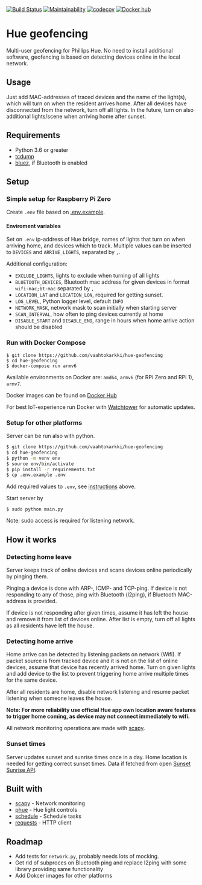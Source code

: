 [![Build Status](https://travis-ci.com/vaahtokarkki/hue-geofencing.svg?token=xtdNg3EhGgxQjprnxrFy&branch=master)](https://travis-ci.com/vaahtokarkki/hue-geofencing) [![Maintainability](https://api.codeclimate.com/v1/badges/3f55e42840cda2ea959b/maintainability)](https://codeclimate.com/github/vaahtokarkki/hue-geofencing/maintainability) [![codecov](https://codecov.io/gh/vaahtokarkki/hue-geofencing/branch/master/graph/badge.svg)](https://codecov.io/gh/vaahtokarkki/hue-geofencing) [![Docker hub](https://img.shields.io/badge/Docker-Hub-blue)](https://hub.docker.com/r/vaahtokarkki/hue-geofencing/tags)


# Hue geofencing

Multi-user geofencing for Phillips Hue. No need to install additional software, geofencing is based on detecting devices online in the local network.

## Usage

Just add MAC-addresses of traced devices and the name of the light(s), which will turn on when the resident arrives home. After all devices have disconnected from the network, turn off all lights. In the future, turn on also additional lights/scene when arriving home after sunset.

## Requirements

* Python 3.6 or greater
* [tcdump](https://www.tcpdump.org/)
* [bluez](http://www.bluez.org/), if Bluetooth is enabled

## Setup

### Simple setup for Raspberry Pi Zero

Create `.env` file based on [.env.example](https://github.com/vaahtokarkki/hue-geofencing/blob/master/.env.example).

#### Enviroment variables

Set on `.env` ip-address of Hue bridge, names of lights that turn on when arriving home, and devices which to track. Multiple values can be inserted to `DEVICES` and `ARRIVE_LIGHTS`, separated by `,`.

Additional configuration:
* `EXCLUDE_LIGHTS`, lights to exclude when turning of all lights
* `BLUETOOTH_DEVICES`, Bluetooth mac address for given devices in format `wifi-mac;bt-mac` separated by `,`
* `LOCATION_LAT` and `LOCATION_LON`, required for getting sunset.
* `LOG_LEVEL`, Python logger level, default `INFO`
* `NETWORK_MASK`, network mask to scan initially when starting server
* `SCAN_INTERVAL`, how often to ping devices currently at home
* `DISABLE_START` and `DISABLE_END`, range in hours when home arrive action should be disabled

### Run with Docker Compose

```
$ git clone https://github.com/vaahtokarkki/hue-geofencing
$ cd hue-geofencing
$ docker-compose run armv6
```

Available environments on Docker are: `amd64`, `armv6` (for RPi Zero and RPi 1), `armv7`.

Docker images can be found on [Docker Hub](https://hub.docker.com/repository/docker/vaahtokarkki/hue-geofencing)

For best IoT-experience run Docker with [Watchtower](https://github.com/containrrr/watchtower) for automatic updates.

### Setup for other platforms
Server can be run also with python.

```bash
$ git clone https://github.com/vaahtokarkki/hue-geofencing
$ cd hue-geofencing
$ python -m venv env
$ source env/bin/activate
$ pip install -r requirements.txt
$ cp .env.example .env
```

Add required values to `.env`, see [instructions](#enviroment-variables) above.

Start server by
```
$ sudo python main.py
```
Note: sudo access is required for listening network.

## How it works

### Detecting home leave

Server keeps track of online devices and scans devices online periodically by pinging them.

Pinging a device is done with ARP-, ICMP- and TCP-ping. If device is not responding to any of those, ping with Bluetooth (l2ping), if Bluetooth MAC-address is provided.

If device is not responding after given times, assume it has left the house and remove it from list of devices online. After list is empty, turn off all lights as all residents have left the house.

### Detecting home arrive

Home arrive can be detected by listening packets on network (Wifi). If packet source is from tracked device and it is not on the list of online devices, assume that device has recently arrived home. Turn on given lights and add device to the list to prevent triggering home arrive multiple times for the same device.

After all residents are home, disable network listening and resume packet listening when someone leaves the house.

**Note: For more reliability use official Hue app own location aware features to trigger home coming, as device may not connect immediately to wifi.**

All network monitoring operations are made with [scapy](https://github.com/secdev/scapy).

### Sunset times

Server updates sunset and sunrise times once in a day. Home location is needed for getting correct sunset times. Data if fetched from open [Sunset Sunrise API](https://sunrise-sunset.org/api).

## Built with
* [scapy](https://github.com/secdev/scapy) - Network monitoring
* [phue](https://github.com/studioimaginaire/phue) - Hue light controls
* [schedule](https://github.com/dbader/schedule) - Schedule tasks
* [requests](https://2.python-requests.org/en/master/) - HTTP client

## Roadmap
* Add tests for `network.py`, probably needs lots of mocking.
* Get rid of subproces on Bluetooth ping and replace l2ping with some library providing same functionality
* Add Dokcer images for other platforms
